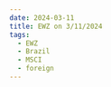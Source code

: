```yaml
---
date: 2024-03-11
title: EWZ on 3/11/2024
tags: 
  - EWZ
  - Brazil
  - MSCI
  - foreign
---
```

<div class="post">
<snapshot-grid 
    :reports="['2024/03/08/CTA/EWZ', '2024/03/11/CTA/EWZ', '2024/03/11/MTP/EWZ']"
    chart="2024/03/11/Chart/EWZ"
/>
<p>

</p>
<p>

</p>
</div>